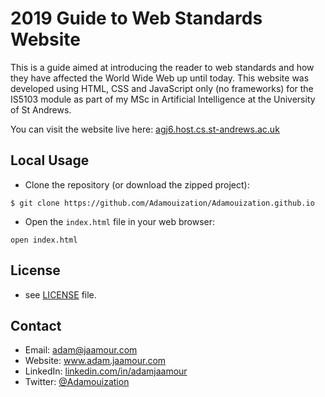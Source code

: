# 2019 Guide to Web Standards Website

This is a guide aimed at introducing the reader to web standards and how they have affected the World Wide Web up until today. This website was developed using HTML, CSS and JavaScript only (no frameworks) for the IS5103 module as part of my MSc in Artificial Intelligence at the University of St Andrews.

You can visit the website live here: [agj6.host.cs.st-andrews.ac.uk](https://agj6.host.cs.st-andrews.ac.uk/)

## Local Usage

* Clone the repository (or download the zipped project):
```
$ git clone https://github.com/Adamouization/Adamouization.github.io
```

* Open the `index.html` file in your web browser:
```
open index.html
```

## License 
* see [LICENSE](https://github.com/Adamouization/IS5103-Web-Standards/blob/master/LICENSE) file.

## Contact
* Email: adam@jaamour.com
* Website: www.adam.jaamour.com
* LinkedIn: [linkedin.com/in/adamjaamour](https://www.linkedin.com/in/adamjaamour/)
* Twitter: [@Adamouization](https://twitter.com/Adamouization)
